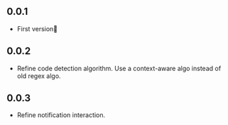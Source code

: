 ## 0.0.1

- First version🎉

## 0.0.2

- Refine code detection algorithm. Use a context-aware algo instead of old regex algo.

## 0.0.3

- Refine notification interaction.
